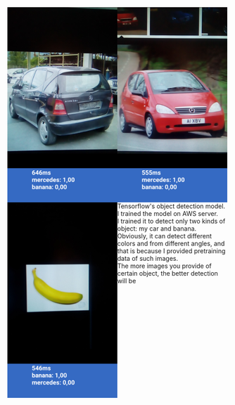 <div align="center">
<img style="float:left;" width="250" height="auto" src="https://github.com/azemZejnil/ObjectDetection-Android/blob/master/docs/imgs/Screenshot_20180725-101017.png">
<img style="float:left;" width="250" height="auto" src="https://github.com/azemZejnil/ObjectDetection-Android/blob/master/docs/imgs/Screenshot_20180725-101057.png">
<img style="float:left;" width="250" height="auto" src="https://github.com/azemZejnil/ObjectDetection-Android/blob/master/docs/imgs/Screenshot_20180725-101258.png">
</div>
<br>
Tensorflow's object detection model.
<br>
I trained the model on AWS server. 
<br>
I trained it to detect only two kinds of object: my car and banana.
<br>
Obviously, it can detect different colors and from different angles, and that is because I provided pretraining data of such images.
<br>
The more images you provide of certain object, the better detection will be
